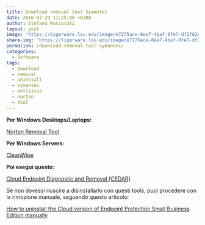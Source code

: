 ```yaml
---
title: Download removal tool Symantec
date: 2016-07-29 11:25:00 +0200
author: Stefano Marzorati
layout: post
image: 'https://tigerware.lsu.edu/image/e7275ace-8ee7-4baf-9fe7-df2f62e76682.png'
share-img: 'https://tigerware.lsu.edu/image/e7275ace-8ee7-4baf-9fe7-df2f62e76682.png'
permalink: /download-removal-tool-symantec/
categories:
  - Software
tags:
  - download
  - removal
  - uninstall
  - symantec
  - antivirus
  - norton
  - tool
---
```

**Per Windows Desktops/Laptops:**   

<a href="ftp://ftp.symantec.com/public/english_us_canada/removal_tools/Norton_Removal_Tool.exe" target="_blank">Norton Removal Tool</a>

**Per Windows Servers:**   

<a href="http://marzorati.co/download/CleanWipe.zip" target="_blank">CleanWipe</a>

**Poi esegui questo:**   

<a href="https://ins.spn.com/CEDAR.exe" target="_blank">Cloud Endpoint Diagnostic and Removal (CEDAR)</a>

Se non dovessi riuscire a disinstallarlo con questi tools, puoi procedere con la rimozione manuale, seguendo questo articolo:   

<a href="https://support.symantec.com/en_US/article.TECH214619.html" target="_blank">How to uninstall the Cloud version of Endpoint Protection Small Business Edition manually</a>
